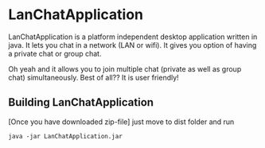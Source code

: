 LanChatApplication 
=========

LanChatApplication is a platform independent desktop application written in java. It lets you chat in a network (LAN or wifi).  It gives you option of having a private chat or group chat.

Oh yeah and it allows you to join multiple chat (private as well as group chat) simultaneously. Best of all?? It is user friendly!

Building LanChatApplication
---------
[Once you have downloaded zip-file]  just move to dist folder and run

    java -jar LanChatApplication.jar

